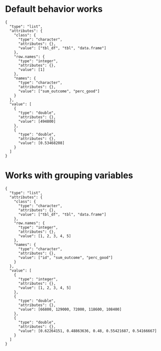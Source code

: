 # Default behavior works

    {
      "type": "list",
      "attributes": {
        "class": {
          "type": "character",
          "attributes": {},
          "value": ["tbl_df", "tbl", "data.frame"]
        },
        "row.names": {
          "type": "integer",
          "attributes": {},
          "value": [1]
        },
        "names": {
          "type": "character",
          "attributes": {},
          "value": ["sum_outcome", "perc_good"]
        }
      },
      "value": [
        {
          "type": "double",
          "attributes": {},
          "value": [494800]
        },
        {
          "type": "double",
          "attributes": {},
          "value": [0.53468208]
        }
      ]
    }

# Works with grouping variables

    {
      "type": "list",
      "attributes": {
        "class": {
          "type": "character",
          "attributes": {},
          "value": ["tbl_df", "tbl", "data.frame"]
        },
        "row.names": {
          "type": "integer",
          "attributes": {},
          "value": [1, 2, 3, 4, 5]
        },
        "names": {
          "type": "character",
          "attributes": {},
          "value": ["id", "sum_outcome", "perc_good"]
        }
      },
      "value": [
        {
          "type": "integer",
          "attributes": {},
          "value": [1, 2, 3, 4, 5]
        },
        {
          "type": "double",
          "attributes": {},
          "value": [66800, 129000, 72000, 118600, 108400]
        },
        {
          "type": "double",
          "attributes": {},
          "value": [0.62264151, 0.48863636, 0.48, 0.55421687, 0.54166667]
        }
      ]
    }

